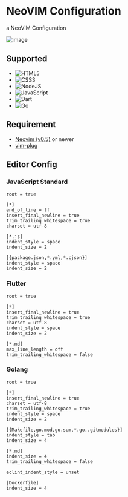 # NeoVIM Configuration
a NeoVIM Configuration

![image](https://user-images.githubusercontent.com/10147928/129462212-c6cbba26-3c5b-48da-9753-ecbabbf2f7da.png)


## Supported
- ![HTML5](https://img.shields.io/badge/html5-%23E34F26.svg?style=for-the-badge&logo=html5&logoColor=white)
- ![CSS3](https://img.shields.io/badge/css3-%231572B6.svg?style=for-the-badge&logo=css3&logoColor=white)
- ![NodeJS](https://img.shields.io/badge/node.js-%2343853D.svg?style=for-the-badge&logo=node.js&logoColor=white)
- ![JavaScript](https://img.shields.io/badge/javascript-%23323330.svg?style=for-the-badge&logo=javascript&logoColor=%23F7DF1E)
- ![Dart](https://img.shields.io/badge/dart-%230175C2.svg?style=for-the-badge&logo=dart&logoColor=white)
- ![Go](https://img.shields.io/badge/go-%2300ADD8.svg?style=for-the-badge&logo=go&logoColor=white)

## Requirement

- [Neovim (v0.5)](https://github.com/neovim/neovim/releases/tag/v0.5.0) or newer
- [vim-plug](https://github.com/junegunn/vim-plug) 

## Editor Config
### JavaScript Standard
```
root = true

[*]
end_of_line = lf
insert_final_newline = true
trim_trailing_whitespace = true
charset = utf-8

[*.js]
indent_style = space
indent_size = 2

[{package.json,*.yml,*.cjson}]
indent_style = space
indent_size = 2
```

### Flutter
```
root = true

[*]
insert_final_newline = true
trim_trailing_whitespace = true
charset = utf-8
indent_style = space
indent_size = 2

[*.md]
max_line_length = off
trim_trailing_whitespace = false
```

### Golang
```
root = true

[*]
insert_final_newline = true
charset = utf-8
trim_trailing_whitespace = true
indent_style = space
indent_size = 2

[{Makefile,go.mod,go.sum,*.go,.gitmodules}]
indent_style = tab
indent_size = 4

[*.md]
indent_size = 4
trim_trailing_whitespace = false

eclint_indent_style = unset

[Dockerfile]
indent_size = 4
```
